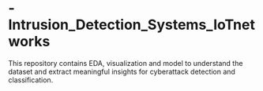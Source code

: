 # -Intrusion_Detection_Systems_IoTnetworks
This repository contains EDA, visualization and model to understand the dataset and extract meaningful insights for cyberattack detection and classification.
